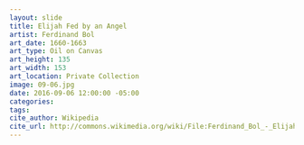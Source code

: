 ```yaml
---
layout: slide
title: Elijah Fed by an Angel
artist: Ferdinand Bol
art_date: 1660-1663
art_type: Oil on Canvas
art_height: 135
art_width: 153
art_location: Private Collection
image: 09-06.jpg
date: 2016-09-06 12:00:00 -05:00
categories:
tags:
cite_author: Wikipedia
cite_url: http://commons.wikimedia.org/wiki/File:Ferdinand_Bol_-_Elijah_Fed_by_an_Angel_-_WGA2360.jpg
---
```

